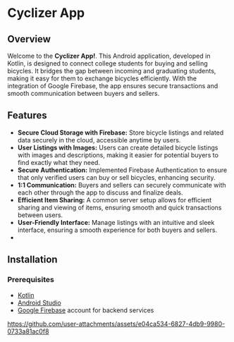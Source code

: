# Cyclizer App

## Overview

Welcome to the **Cyclizer App!**. This Android application, developed in Kotlin, is designed to connect college students for buying and selling bicycles. It bridges the gap between incoming and graduating students, making it easy for them to exchange bicycles efficiently. With the integration of Google Firebase, the app ensures secure transactions and smooth communication between buyers and sellers.

## Features

- **Secure Cloud Storage with Firebase:** Store bicycle listings and related data securely in the cloud, accessible anytime by users.
- **User Listings with Images:** Users can create detailed bicycle listings with images and descriptions, making it easier for potential buyers to find exactly what they need.
- **Secure Authentication:** Implemented Firebase Authentication to ensure that only verified users can buy or sell bicycles, enhancing security.
- **1:1 Communication:** Buyers and sellers can securely communicate with each other through the app to discuss and finalize deals.
- **Efficient Item Sharing:** A common server setup allows for efficient sharing and viewing of items, ensuring smooth and quick transactions between users.
- **User-Friendly Interface:** Manage listings with an intuitive and sleek interface, ensuring a smooth experience for both buyers and sellers.
- 
## Installation

### Prerequisites

- [Kotlin](https://kotlinlang.org/)
- [Android Studio](https://developer.android.com/studio)
- [Google Firebase](https://firebase.google.com/) account for backend services




https://github.com/user-attachments/assets/e04ca534-6827-4db9-9980-0733a81ac0f8


